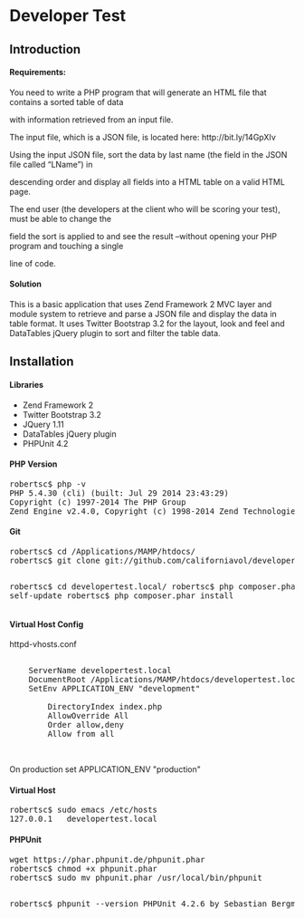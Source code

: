 Developer Test
=======================

Introduction
------------

<h4>Requirements:</h4>

<p>You need to write a PHP program that will generate an HTML file that contains a sorted table of data 

with information retrieved from an input file.</p> 

<p>The input file, which is a JSON file, is located here: http://bit.ly/14GpXIv </p>

<p>Using the input JSON file, sort the data by last name (the field in the JSON file called “LName”) in 

descending order and display all fields into a HTML table on a valid HTML page.</p>

<p>The end user (the developers at the client who will be scoring your test), must be able to change the 

field the sort is applied to and see the result –without opening your PHP program and touching a single 

line of code. </p>

<h4>Solution</h4>
<p>
This is a basic application that uses Zend Framework 2 MVC layer and module
system to retrieve and parse a JSON file and display the data in table format.
 It uses Twitter Bootstrap 3.2 for the layout, look and feel and DataTables jQuery 
plugin to sort and filter the table data.</p>

Installation
----------

<h4>Libraries</h4>

<ul>
<li>Zend Framework 2</li>
<li>Twitter Bootstrap 3.2</li>
<li>JQuery 1.11</li>
<li>DataTables jQuery plugin</li>
<li>PHPUnit 4.2</li>
</ul>



<h4>PHP Version</h4>
<pre>
robertsc$ php -v
PHP 5.4.30 (cli) (built: Jul 29 2014 23:43:29) 
Copyright (c) 1997-2014 The PHP Group
Zend Engine v2.4.0, Copyright (c) 1998-2014 Zend Technologies`
</pre>


<h4>Git</h4>
<pre>
robertsc$ cd /Applications/MAMP/htdocs/
robertsc$ git clone git://github.com/californiavol/developertest.local developertest.local

robertsc$ cd developertest.local/
robertsc$ php composer.phar self-update
robertsc$ php composer.phar install
</pre>



<h4>Virtual Host Config</h4>
<p>
httpd-vhosts.conf
</p>
<pre>
<VirtualHost *:80>
    ServerName developertest.local
    DocumentRoot /Applications/MAMP/htdocs/developertest.local/public
    SetEnv APPLICATION_ENV "development"
    <Directory /Applications/MAMP/htdocs/developertest.local/public>
        DirectoryIndex index.php
        AllowOverride All
        Order allow,deny
        Allow from all
    </Directory>
</VirtualHost>
</pre>
<p>
On production set APPLICATION_ENV "production"
</p>


<h4>Virtual Host</h4>
<pre>
robertsc$ sudo emacs /etc/hosts
127.0.0.1   developertest.local
</pre>


<h4>PHPUnit</h4>
<pre>
wget https://phar.phpunit.de/phpunit.phar
robertsc$ chmod +x phpunit.phar 
robertsc$ sudo mv phpunit.phar /usr/local/bin/phpunit

robertsc$ phpunit --version
PHPUnit 4.2.6 by Sebastian Bergmann.
</pre>
